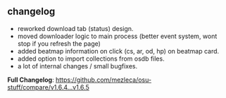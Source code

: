## changelog
- reworked download tab (status) design.
- moved downloader logic to main process (better event system, wont stop if you refresh the page)
- added beatmap information on click (cs, ar, od, hp) on beatmap card.
- added option to import collections from osdb files.
- a lot of internal changes / small bugfixes.

**Full Changelog**: https://github.com/mezleca/osu-stuff/compare/v1.6.4...v1.6.5
